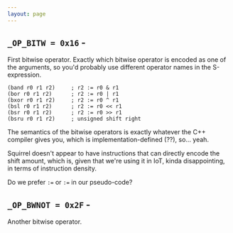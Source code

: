 ```yaml
---
layout: page
---
```


## `_OP_BITW = 0x16` -

First bitwise operator. Exactly which bitwise operator is encoded as one of the arguments, so you'd probably use different operator names in the S-expression.

    (band r0 r1 r2)     ; r2 := r0 & r1
    (bor r0 r1 r2)      ; r2 := r0 | r1
    (bxor r0 r1 r2)     ; r2 := r0 ^ r1
    (bsl r0 r1 r2)      ; r2 := r0 << r1
    (bsr r0 r1 r2)      ; r2 := r0 >> r1
    (bsru r0 r1 r2)     ; unsigned shift right

The semantics of the bitwise operators is exactly whatever the C++ compiler gives you, which is implementation-defined (??), so... yeah.

Squirrel doesn't appear to have instructions that can directly encode the shift amount, which is, given that we're using it in IoT, kinda disappointing, in terms of instruction density.

Do we prefer `:=` or `:=` in our pseudo-code?

## `_OP_BWNOT = 0x2F` -

Another bitwise operator.
